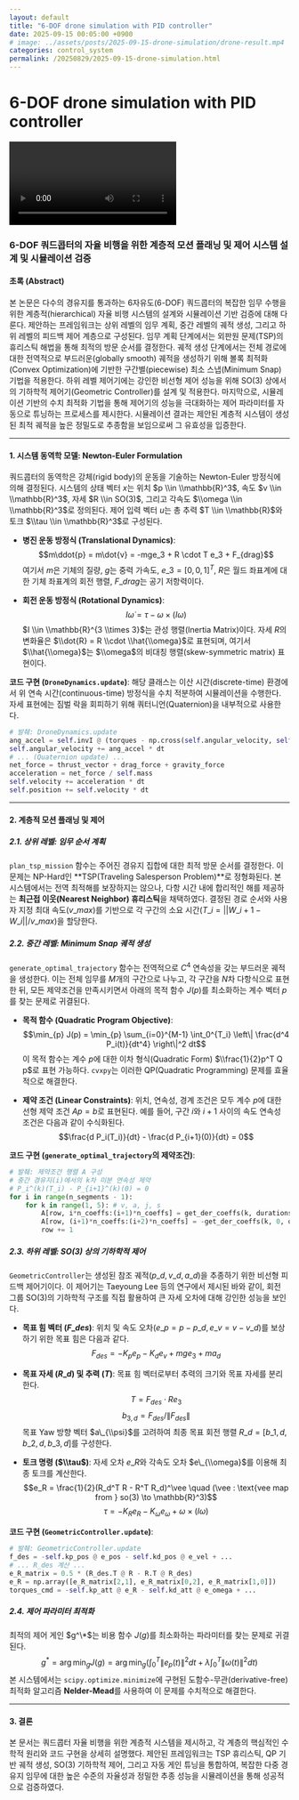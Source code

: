 ```yaml
---
layout: default
title: "6-DOF drone simulation with PID controller"
date: 2025-09-15 00:05:00 +0900
# image: ../assets/posts/2025-09-15-drone-simulation/drone-result.mp4
categories: control_system
permalink: /20250829/2025-09-15-drone-simulation.html
---
```


# 6-DOF drone simulation with PID controller

<video controls>
  <source src="../assets/posts/2025-09-15-drone-simulation/drone-result.mp4" type="video/mp4">
  브라우저가 비디오 태그를 지원하지 않습니다.
</video>

### **6-DOF 쿼드콥터의 자율 비행을 위한 계층적 모션 플래닝 및 제어 시스템 설계 및 시뮬레이션 검증**

#### **초록 (Abstract)**

본 논문은 다수의 경유지를 통과하는 6자유도(6-DOF) 쿼드콥터의 복잡한 임무 수행을 위한 계층적(hierarchical) 자율 비행 시스템의 설계와 시뮬레이션 기반 검증에 대해 다룬다. 제안하는 프레임워크는 상위 레벨의 임무 계획, 중간 레벨의 궤적 생성, 그리고 하위 레벨의 피드백 제어 계층으로 구성된다. 임무 계획 단계에서는 외판원 문제(TSP)의 휴리스틱 해법을 통해 최적의 방문 순서를 결정한다. 궤적 생성 단계에서는 전체 경로에 대한 전역적으로 부드러운(globally smooth) 궤적을 생성하기 위해 볼록 최적화(Convex Optimization)에 기반한 구간별(piecewise) 최소 스냅(Minimum Snap) 기법을 적용한다. 하위 레벨 제어기에는 강인한 비선형 제어 성능을 위해 SO(3) 상에서의 기하학적 제어기(Geometric Controller)를 설계 및 적용한다. 마지막으로, 시뮬레이션 기반의 수치 최적화 기법을 통해 제어기의 성능을 극대화하는 제어 파라미터를 자동으로 튜닝하는 프로세스를 제시한다. 시뮬레이션 결과는 제안된 계층적 시스템이 생성된 최적 궤적을 높은 정밀도로 추종함을 보임으로써 그 유효성을 입증한다.

---

#### **1. 시스템 동역학 모델: Newton-Euler Formulation**

쿼드콥터의 동역학은 강체(rigid body)의 운동을 기술하는 Newton-Euler 방정식에 의해 결정된다. 시스템의 상태 벡터 $x$는 위치 $p \\in \\mathbb{R}^3$, 속도 $v \\in \\mathbb{R}^3$, 자세 $R \\in SO(3)$, 그리고 각속도 $\\omega \\in \\mathbb{R}^3$로 정의된다. 제어 입력 벡터 $u$는 총 추력 $T \\in \\mathbb{R}$와 토크 $\\tau \\in \\mathbb{R}^3$로 구성된다.

- **병진 운동 방정식 (Translational Dynamics)**:
  $$m\ddot{p} = m\dot{v} = -mge_3 + R \cdot T e_3 + F_{drag}$$
  여기서 $m$은 기체의 질량, $g$는 중력 가속도, $e\_3 = [0, 0, 1]^T$, $R$은 월드 좌표계에 대한 기체 좌표계의 회전 행렬, $F\_{drag}$는 공기 저항력이다.

- **회전 운동 방정식 (Rotational Dynamics)**:
  $$I\dot{\omega} = \tau - \omega \times (I\omega)$$
  $I \\in \\mathbb{R}^{3 \\times 3}$는 관성 행렬(Inertia Matrix)이다. 자세 $R$의 변화율은 $\\dot{R} = R \\cdot \\hat{\\omega}$로 표현되며, 여기서 $\\hat{\\omega}$는 $\\omega$의 비대칭 행렬(skew-symmetric matrix) 표현이다.

**코드 구현 (`DroneDynamics.update`)**:
해당 클래스는 이산 시간(discrete-time) 환경에서 위 연속 시간(continuous-time) 방정식을 수치 적분하여 시뮬레이션을 수행한다. 자세 표현에는 짐벌 락을 회피하기 위해 쿼터니언(Quaternion)을 내부적으로 사용한다.

```python
# 발췌: DroneDynamics.update
ang_accel = self.invI @ (torques - np.cross(self.angular_velocity, self.I @ self.angular_velocity))
self.angular_velocity += ang_accel * dt
# ... (Quaternion update) ...
net_force = thrust_vector + drag_force + gravity_force
acceleration = net_force / self.mass
self.velocity += acceleration * dt
self.position += self.velocity * dt
```

---

#### **2. 계층적 모션 플래닝 및 제어**

##### **2.1. 상위 레벨: 임무 순서 계획**

`plan_tsp_mission` 함수는 주어진 경유지 집합에 대한 최적 방문 순서를 결정한다. 이 문제는 NP-Hard인 \*\*TSP(Traveling Salesperson Problem)\*\*로 정형화된다. 본 시스템에서는 전역 최적해를 보장하지는 않으나, 다항 시간 내에 합리적인 해를 제공하는 **최근접 이웃(Nearest Neighbor) 휴리스틱**을 채택하였다. 결정된 경로 순서와 사용자 지정 최대 속도($v\_{max}$)를 기반으로 각 구간의 소요 시간($T\_i = ||W\_{i+1} - W\_i|| / v\_{max}$)을 할당한다.

##### **2.2. 중간 레벨: Minimum Snap 궤적 생성**

`generate_optimal_trajectory` 함수는 전역적으로 $C^4$ 연속성을 갖는 부드러운 궤적을 생성한다. 이는 전체 임무를 $M$개의 구간으로 나누고, 각 구간을 $N$차 다항식으로 표현한 뒤, 모든 제약조건을 만족시키면서 아래의 목적 함수 $J(p)$를 최소화하는 계수 벡터 $p$를 찾는 문제로 귀결된다.

- **목적 함수 (Quadratic Program Objective)**:
  $$\min_{p} J(p) = \min_{p} \sum_{i=0}^{M-1} \int_0^{T_i} \left\| \frac{d^4 P_i(t)}{dt^4} \right\|^2 dt$$
  이 목적 함수는 계수 $p$에 대한 이차 형식(Quadratic Form) $\\frac{1}{2}p^T Q p$로 표현 가능하다. `cvxpy`는 이러한 QP(Quadratic Programming) 문제를 효율적으로 해결한다.

- **제약 조건 (Linear Constraints)**: 위치, 연속성, 경계 조건은 모두 계수 $p$에 대한 선형 제약 조건 $Ap=b$로 표현된다. 예를 들어, 구간 $i$와 $i+1$ 사이의 속도 연속성 조건은 다음과 같이 수식화된다.
  $$\frac{d P_i(T_i)}{dt} - \frac{d P_{i+1}(0)}{dt} = 0$$

**코드 구현 (`generate_optimal_trajectory`의 제약조건)**:

```python
# 발췌: 제약조건 행렬 A 구성
# 중간 경유지(i)에서의 k차 미분 연속성 제약
# P_i^(k)(T_i) - P_{i+1}^(k)(0) = 0
for i in range(n_segments - 1):
    for k in range(1, 5): # v, a, j, s
        A[row, i*n_coeffs:(i+1)*n_coeffs] = get_der_coeffs(k, durations[i], order)
        A[row, (i+1)*n_coeffs:(i+2)*n_coeffs] = -get_der_coeffs(k, 0, order)
        row += 1
```

##### **2.3. 하위 레벨: SO(3) 상의 기하학적 제어**

`GeometricController`는 생성된 참조 궤적($p\_d, v\_d, a\_d$)을 추종하기 위한 비선형 피드백 제어기이다. 이 제어기는 Taeyoung Lee 등의 연구에서 제시된 바와 같이, 회전 그룹 SO(3)의 기하학적 구조를 직접 활용하여 큰 자세 오차에 대해 강인한 성능을 보인다.

- **목표 힘 벡터 ($F\_{des}$)**: 위치 및 속도 오차($e\_p = p-p\_d, e\_v = v-v\_d$)를 보상하기 위한 목표 힘은 다음과 같다.
  $$F_{des} = -K_p e_p - K_d e_v + mge_3 + ma_d$$

- **목표 자세 ($R\_d$) 및 추력 ($T$)**: 목표 힘 벡터로부터 추력의 크기와 목표 자세를 분리한다.
  $$T = F_{des} \cdot R e_3$$ $$b_{3,d} = F_{des} / \|F_{des}\|$$
  목표 Yaw 방향 벡터 $a\_{\\psi}$를 고려하여 최종 목표 회전 행렬 $R\_d = [b\_{1,d}, b\_{2,d}, b\_{3,d}]$를 구성한다.

- **토크 명령 ($\\tau$)**: 자세 오차 $e\_R$와 각속도 오차 $e\_{\\omega}$를 이용해 최종 토크를 계산한다.
  $$e_R = \frac{1}{2}(R_d^T R - R^T R_d)^\vee \quad (\vee : \text{vee map from } so(3) \to \mathbb{R}^3)$$ $$\tau = -K_{R}e_R - K_{\omega}e_{\omega} + \omega \times (I\omega)$$

**코드 구현 (`GeometricController.update`)**:

```python
# 발췌: GeometricController.update
f_des = -self.kp_pos @ e_pos - self.kd_pos @ e_vel + ...
# ... R_des 계산 ...
e_R_matrix = 0.5 * (R_des.T @ R - R.T @ R_des)
e_R = np.array([e_R_matrix[2,1], e_R_matrix[0,2], e_R_matrix[1,0]])
torques_cmd = -self.kp_att @ e_R - self.kd_att @ e_omega + ...
```

##### **2.4. 제어 파라미터 최적화**

최적의 제어 게인 $g^\*$는 비용 함수 $J(g)$를 최소화하는 파라미터를 찾는 문제로 귀결된다.
$$g^* = \arg\min_{g} J(g) = \arg\min_{g} \left( \int_0^T \|e_p(t)\|^2 dt + \lambda \int_0^T \|\omega(t)\|^2 dt \right)$$
본 시스템에서는 `scipy.optimize.minimize`에 구현된 도함수-무관(derivative-free) 최적화 알고리즘 **Nelder-Mead**를 사용하여 이 문제를 수치적으로 해결한다.

---

#### **3. 결론**

본 문서는 쿼드콥터 자율 비행을 위한 계층적 시스템을 제시하고, 각 계층의 핵심적인 수학적 원리와 코드 구현을 상세히 설명했다. 제안된 프레임워크는 TSP 휴리스틱, QP 기반 궤적 생성, SO(3) 기하학적 제어, 그리고 자동 게인 튜닝을 통합하여, 복잡한 다중 경유지 임무에 대한 높은 수준의 자율성과 정밀한 추종 성능을 시뮬레이션을 통해 성공적으로 검증하였다.
